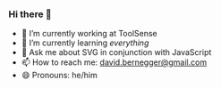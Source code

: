 ### Hi there 👋

- 🔭 I’m currently working at ToolSense
- 🌱 I’m currently learning _everything_
- 💬 Ask me about SVG in conjunction with JavaScript
- 📫 How to reach me: david.bernegger@gmail.com
- 😄 Pronouns: he/him
